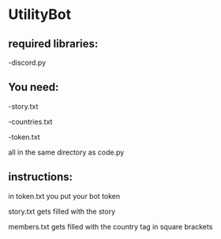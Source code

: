 # UtilityBot
required libraries:
---------------------
-discord.py

You need:
---------------------
 -story.txt
 
 -countries.txt
 
 -token.txt
 
 all in the same directory as code.py
 
 instructions:
 ---------------------------
 in token.txt you put your bot token
 
 story.txt gets filled with the story
 
 members.txt gets filled with the country tag in square brackets
